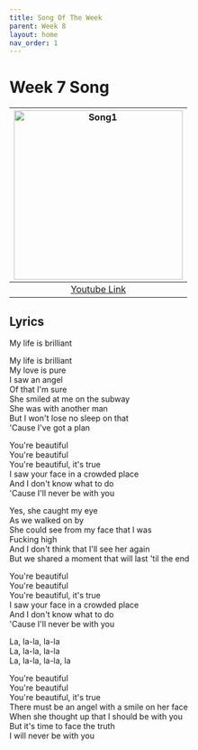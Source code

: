 ```yaml
---
title: Song Of The Week
parent: Week 8
layout: home
nav_order: 1
---
```


# Week 7 Song

| <img src="https://upload.wikimedia.org/wikipedia/en/f/f1/You%27rebeautifulsingle.jpg" alt="Song1" width="300"/> |
|:------------------------------------------------------------------------------------------:|
| <a href="https://www.youtube.com/watch?v=oofSnsGkops">Youtube Link</a> |

## Lyrics
My life is brilliant<br />

My life is brilliant<br />
My love is pure<br />
I saw an angel<br />
Of that I'm sure<br />
She smiled at me on the subway<br />
She was with another man<br />
But I won't lose no sleep on that<br />
'Cause I've got a plan<br />

You're beautiful<br />
You're beautiful<br />
You're beautiful, it's true<br />
I saw your face in a crowded place<br />
And I don't know what to do<br />
'Cause I'll never be with you<br />

Yes, she caught my eye<br />
As we walked on by<br />
She could see from my face that I was<br />
Fucking high<br />
And I don't think that I'll see her again<br />
But we shared a moment that will last 'til the end<br />

You're beautiful<br />
You're beautiful<br />
You're beautiful, it's true<br />
I saw your face in a crowded place<br />
And I don't know what to do<br />
'Cause I'll never be with you<br />

La, la-la, la-la<br />
La, la-la, la-la<br />
La, la-la, la-la, la<br />

You're beautiful<br />
You're beautiful<br />
You're beautiful, it's true<br />
There must be an angel with a smile on her face<br />
When she thought up that I should be with you<br />
But it's time to face the truth<br />
I will never be with you<br />
